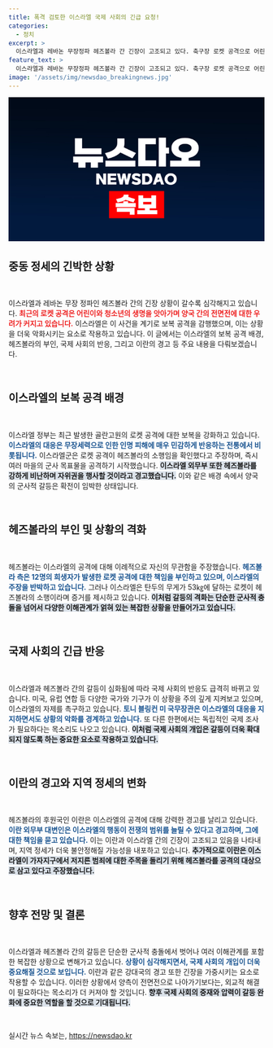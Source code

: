 ```yaml
---
title: 폭격 검토한 이스라엘 국제 사회의 긴급 요청!
categories:
  - 정치
excerpt: >
  이스라엘과 레바논 무장정파 헤즈볼라 간 긴장이 고조되고 있다. 축구장 로켓 공격으로 어린이 12명이 사망하자 이스라엘은 보복 공격에 나섰고, 미국과 러시아가 긴급 개입을 촉구하고 있다. 전면전 우려 속, 정세가 급변할 조짐이 보인다.
feature_text: >
  이스라엘과 레바논 무장정파 헤즈볼라 간 긴장이 고조되고 있다. 축구장 로켓 공격으로 어린이 12명이 사망하자 이스라엘은 보복 공격에 나섰고, 미국과 러시아가 긴급 개입을 촉구하고 있다. 전면전 우려 속, 정세가 급변할 조짐이 보인다.
image: '/assets/img/newsdao_breakingnews.jpg'
---
```


<p><img src="/assets/img/newsdao_breakingnews.jpg" alt="firstkoreanews 속보" /></p>

<h2 data-ke-size="size26">중동 정세의 긴박한 상황</h2>

<p data-ke-size="size16">&nbsp;</p>

<p>이스라엘과 레바논 무장 정파인 헤즈볼라 간의 긴장 상황이 갈수록 심각해지고 있습니다. <b><span style="color: #ee2323;">최근의 로켓 공격은 어린이와 청소년의 생명을 앗아가며 양국 간의 전면전에 대한 우려가 커지고 있습니다.</span></b> 이스라엘은 이 사건을 계기로 보복 공격을 감행했으며, 이는 상황을 더욱 악화시키는 요소로 작용하고 있습니다. 이 글에서는 이스라엘의 보복 공격 배경, 헤즈볼라의 부인, 국제 사회의 반응, 그리고 이란의 경고 등 주요 내용을 다뤄보겠습니다.</p>

<p data-ke-size="size16">&nbsp;</p>

<h2 data-ke-size="size26">이스라엘의 보복 공격 배경</h2>

<p data-ke-size="size16">&nbsp;</p>

<p>이스라엘 정부는 최근 발생한 골란고원의 로켓 공격에 대한 보복을 강화하고 있습니다. <b><span style="color: #1a5490;">이스라엘의 대응은 무장세력으로 인한 인명 피해에 매우 민감하게 반응하는 전통에서 비롯됩니다.</span></b> 이스라엘군은 로켓 공격이 헤즈볼라의 소행임을 확인했다고 주장하며, 즉시 여러 마을의 군사 목표물을 공격하기 시작했습니다. <b><span style="background-color: #21538527;">이스라엘 외무부 또한 헤즈볼라를 강하게 비난하며 자위권을 행사할 것이라고 경고했습니다.</span></b> 이와 같은 배경 속에서 양국의 군사적 갈등은 확전이 임박한 상태입니다.</p>

<p data-ke-size="size16">&nbsp;</p>

<h2 data-ke-size="size26">헤즈볼라의 부인 및 상황의 격화</h2>

<p data-ke-size="size16">&nbsp;</p>

<p>헤즈볼라는 이스라엘의 공격에 대해 이례적으로 자신의 무관함을 주장했습니다. <b><span style="color: #1a5490;">헤즈볼라 측은 12명의 희생자가 발생한 로켓 공격에 대한 책임을 부인하고 있으며, 이스라엘의 주장을 반박하고 있습니다.</span></b> 그러나 이스라엘은 탄두의 무게가 53㎏에 달하는 로켓이 헤즈볼라의 소행이라며 증거를 제시하고 있습니다. <b><span style="background-color: #21538527;">이처럼 갈등의 격화는 단순한 군사적 충돌을 넘어서 다양한 이해관계가 얽혀 있는 복잡한 상황을 만들어가고 있습니다.</span></b></p>

<p data-ke-size="size16">&nbsp;</p>

<h2 data-ke-size="size26">국제 사회의 긴급 반응</h2>

<p data-ke-size="size16">&nbsp;</p>

<p>이스라엘과 헤즈볼라 간의 갈등이 심화됨에 따라 국제 사회의 반응도 급격히 바뀌고 있습니다. 미국, 유럽 연합 등 다양한 국가와 기구가 이 상황을 주의 깊게 지켜보고 있으며, 이스라엘의 자제를 촉구하고 있습니다. <b><span style="color: #1a5490;">토니 블링컨 미 국무장관은 이스라엘의 대응을 지지하면서도 상황의 악화를 경계하고 있습니다.</span></b> 또 다른 한편에서는 독립적인 국제 조사가 필요하다는 목소리도 나오고 있습니다. <b><span style="background-color: #21538527;">이처럼 국제 사회의 개입은 갈등이 더욱 확대되지 않도록 하는 중요한 요소로 작용하고 있습니다.</span></b></p>

<p data-ke-size="size16">&nbsp;</p>

<h2 data-ke-size="size26">이란의 경고와 지역 정세의 변화</h2>

<p data-ke-size="size16">&nbsp;</p>

<p>헤즈볼라의 후원국인 이란은 이스라엘의 공격에 대해 강력한 경고를 날리고 있습니다. <b><span style="color: #1a5490;">이란 외무부 대변인은 이스라엘의 행동이 전쟁의 범위를 늘릴 수 있다고 경고하며, 그에 대한 책임을 묻고 있습니다.</span></b> 이는 이란과 이스라엘 간의 긴장이 고조되고 있음을 나타내며, 지역 정세가 더욱 불안정해질 가능성을 내포하고 있습니다. <b><span style="background-color: #21538527;">추가적으로 이란은 이스라엘이 가자지구에서 저지른 범죄에 대한 주목을 돌리기 위해 헤즈볼라를 공격의 대상으로 삼고 있다고 주장했습니다.</span></b></p>

<p data-ke-size="size16">&nbsp;</p>

<h2 data-ke-size="size26">향후 전망 및 결론</h2>

<p data-ke-size="size16">&nbsp;</p>

<p>이스라엘과 헤즈볼라 간의 갈등은 단순한 군사적 충돌에서 벗어나 여러 이해관계를 포함한 복잡한 상황으로 변해가고 있습니다. <b><span style="color: #1a5490;">상황이 심각해지면서, 국제 사회의 개입이 더욱 중요해질 것으로 보입니다.</span></b> 이란과 같은 강대국의 경고 또한 긴장을 가중시키는 요소로 작용할 수 있습니다. 이러한 상황에서 양측이 전면전으로 나아가기보다는, 외교적 해결이 필요하다는 목소리가 더 커져야 할 것입니다. <b><span style="background-color: #21538527;">향후 국제 사회의 중재와 압력이 갈등 완화에 중요한 역할을 할 것으로 기대됩니다.</span></b></p>

<p data-ke-size="size16">&nbsp;</p>
실시간 뉴스 속보는, <a href="https://newsdao.kr" rel="dofollow">https://newsdao.kr</a>


